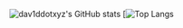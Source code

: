 ![dav1ddotxyz's GitHub stats](https://github-readme-stats.vercel.app/api?username=dav1ddotxyz&show_icons=true&theme=dark)
[![Top Langs](https://github-readme-stats.vercel.app/api/top-langs/?username=dav1ddotxyz&layout=compact&theme=dark)

